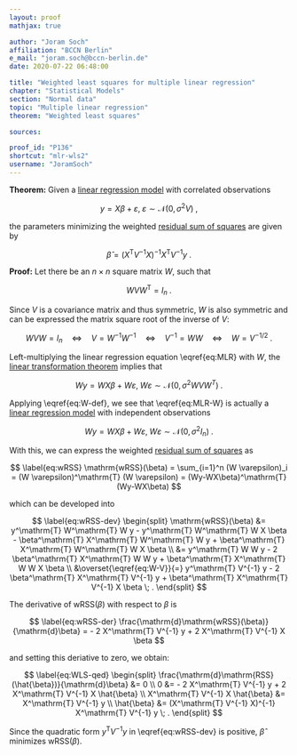 ```yaml
---
layout: proof
mathjax: true

author: "Joram Soch"
affiliation: "BCCN Berlin"
e_mail: "joram.soch@bccn-berlin.de"
date: 2020-07-22 06:48:00

title: "Weighted least squares for multiple linear regression"
chapter: "Statistical Models"
section: "Normal data"
topic: "Multiple linear regression"
theorem: "Weighted least squares"

sources:

proof_id: "P136"
shortcut: "mlr-wls2"
username: "JoramSoch"
---
```



**Theorem:** Given a [linear regression model](/D/mlr) with correlated observations

$$ \label{eq:MLR}
y = X\beta + \varepsilon, \; \varepsilon \sim \mathcal{N}(0, \sigma^2 V) \; ,
$$

the parameters minimizing the weighted [residual sum of squares](/D/rss) are given by

$$ \label{eq:WLS}
\hat{\beta} = (X^\mathrm{T} V^{-1} X)^{-1} X^\mathrm{T} V^{-1} y \; .
$$


**Proof:** Let there be an $n \times n$ square matrix $W$, such that

$$ \label{eq:W-def}
W V W^\mathrm{T} = I_n \; .
$$

Since $V$ is a covariance matrix and thus symmetric, $W$ is also symmetric and can be expressed the matrix square root of the inverse of $V$:

$$ \label{eq:W-V}
W V W = I_n \quad \Leftrightarrow \quad V = W^{-1} W^{-1} \quad \Leftrightarrow \quad V^{-1} = W W \quad \Leftrightarrow \quad W = V^{-1/2} \; .
$$

Left-multiplying the linear regression equation \eqref{eq:MLR} with $W$, the [linear transformation theorem](/D/mvn-ltt) implies that

$$ \label{eq:MLR-W}
Wy = WX\beta + W\varepsilon, \; W\varepsilon \sim \mathcal{N}(0, \sigma^2 W V W^T) \; .
$$

Applying \eqref{eq:W-def}, we see that \eqref{eq:MLR-W} is actually a [linear regression model](/D/mlr) with independent observations

$$ \label{eq:MLR-W-dev}
Wy = WX\beta + W\varepsilon, \; W\varepsilon \sim \mathcal{N}(0, \sigma^2 I_n) \; .
$$

With this, we can express the weighted [residual sum of squares](/D/rss) as

$$ \label{eq:wRSS}
\mathrm{wRSS}(\beta) = \sum_{i=1}^n (W \varepsilon)_i = (W \varepsilon)^\mathrm{T} (W \varepsilon) = (Wy-WX\beta)^\mathrm{T} (Wy-WX\beta)
$$

which can be developed into

$$ \label{eq:wRSS-dev}
\begin{split}
\mathrm{wRSS}(\beta) &= y^\mathrm{T} W^\mathrm{T} W y - y^\mathrm{T} W^\mathrm{T} W X \beta - \beta^\mathrm{T} X^\mathrm{T} W^\mathrm{T} W y + \beta^\mathrm{T} X^\mathrm{T} W^\mathrm{T} W X \beta \\
&= y^\mathrm{T} W W y - 2 \beta^\mathrm{T} X^\mathrm{T} W W y + \beta^\mathrm{T} X^\mathrm{T} W W X \beta \\
&\overset{\eqref{eq:W-V}}{=} y^\mathrm{T} V^{-1} y - 2 \beta^\mathrm{T} X^\mathrm{T} V^{-1} y + \beta^\mathrm{T} X^\mathrm{T} V^{-1} X \beta \; .
\end{split}
$$

The derivative of $\mathrm{wRSS}(\beta)$ with respect to $\beta$ is

$$ \label{eq:wRSS-der}
\frac{\mathrm{d}\mathrm{wRSS}(\beta)}{\mathrm{d}\beta} = - 2 X^\mathrm{T} V^{-1} y + 2 X^\mathrm{T} V^{-1} X \beta
$$

and setting this deriative to zero, we obtain:

$$ \label{eq:WLS-qed}
\begin{split}
\frac{\mathrm{d}\mathrm{RSS}(\hat{\beta})}{\mathrm{d}\beta} &= 0 \\
0 &= - 2 X^\mathrm{T} V^{-1} y + 2 X^\mathrm{T} V^{-1} X \hat{\beta} \\
X^\mathrm{T} V^{-1} X \hat{\beta} &= X^\mathrm{T} V^{-1} y \\
\hat{\beta} &= (X^\mathrm{T} V^{-1} X)^{-1} X^\mathrm{T} V^{-1} y \; .
\end{split}
$$

Since the quadratic form $y^\mathrm{T} V^{-1} y$ in \eqref{eq:wRSS-dev} is positive, $\hat{\beta}$ minimizes $\mathrm{wRSS}(\beta)$.
